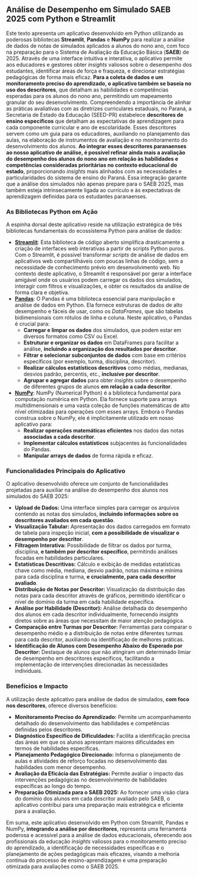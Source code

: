 ## Análise de Desempenho em Simulado SAEB 2025 com Python e Streamlit

Este texto apresenta um aplicativo desenvolvido em Python utilizando as poderosas bibliotecas **Streamlit**, **Pandas** e **NumPy** para realizar a análise de dados de notas de simulados aplicados a alunos do nono ano, com foco na preparação para o Sistema de Avaliação da Educação Básica (**SAEB**) de 2025. Através de uma interface intuitiva e interativa, o aplicativo permite aos educadores e gestores obter *insights* valiosos sobre o desempenho dos estudantes, identificar áreas de força e fraqueza, e direcionar estratégias pedagógicas de forma mais eficaz. **Para a coleta de dados e um monitoramento preciso do aprendizado, o aplicativo também se baseia no uso dos descritores**, que detalham as habilidades e competências esperadas para os alunos do nono ano, permitindo um mapeamento granular do seu desenvolvimento.
Compreendendo a importância de alinhar as práticas avaliativas com as diretrizes curriculares estaduais, no Paraná, a Secretaria de Estado da Educação (SEED-PR) estabelece **descritores de ensino específicos** que detalham as expectativas de aprendizagem para cada componente curricular e ano de escolaridade. Esses descritores servem como um guia para os educadores, auxiliando no planejamento das aulas, na elaboração de instrumentos de avaliação e no monitoramento do desenvolvimento dos alunos. **Ao integrar esses descritores paranaenses ao nosso aplicativo de análise, é possível refinar ainda mais a avaliação do desempenho dos alunos do nono ano em relação às habilidades e competências consideradas prioritárias no contexto educacional do estado**, proporcionando *insights* mais alinhados com as necessidades e particularidades do sistema de ensino do Paraná. Essa integração garante que a análise dos simulados não apenas prepare para o SAEB 2025, mas também esteja intrinsecamente ligada ao currículo e às expectativas de aprendizagem definidas para os estudantes paranaenses.

### As Bibliotecas Python em Ação

A espinha dorsal deste aplicativo reside na utilização estratégica de três bibliotecas fundamentais do ecossistema Python para análise de dados:

* **[Streamlit](https://streamlit.io/)**: Esta biblioteca de código aberto simplifica drasticamente a criação de interfaces web interativas a partir de scripts Python puros. Com o Streamlit, é possível transformar *scripts* de análise de dados em aplicativos web compartilháveis com poucas linhas de código, sem a necessidade de conhecimento prévio em desenvolvimento web. No contexto deste aplicativo, o Streamlit é responsável por gerar a interface amigável onde os usuários podem carregar os dados dos simulados, interagir com filtros e visualizações, e obter os resultados da análise de forma clara e objetiva.
* **[Pandas](https://pandas.pydata.org/)**: O Pandas é uma biblioteca essencial para manipulação e análise de dados em Python. Ela fornece estruturas de dados de alto desempenho e fáceis de usar, como os *DataFrames*, que são tabelas bidimensionais com rótulos de linha e coluna. Neste aplicativo, o Pandas é crucial para:
    * **Carregar e limpar os dados** dos simulados, que podem estar em diversos formatos como CSV ou Excel.
    * **Estruturar e organizar os dados** em DataFrames para facilitar a análise, **incluindo a organização dos resultados por descritor**.
    * **Filtrar e selecionar subconjuntos de dados** com base em critérios específicos (por exemplo, turma, disciplina, descritor).
    * **Realizar cálculos estatísticos descritivos** como médias, medianas, desvios padrão, percentis, etc., **inclusive por descritor**.
    * **Agrupar e agregar dados** para obter *insights* sobre o desempenho de diferentes grupos de alunos **em relação a cada descritor**.
* **[NumPy](https://numpy.org/)**: NumPy (Numerical Python) é a biblioteca fundamental para computação numérica em Python. Ela fornece suporte para arrays multidimensionais e uma vasta coleção de funções matemáticas de alto nível otimizadas para operações com esses arrays. Embora o Pandas construa sobre o NumPy, ele é implicitamente utilizado em nosso aplicativo para:
    * **Realizar operações matemáticas eficientes** nos dados das notas **associadas a cada descritor**.
    * **Implementar cálculos estatísticos** subjacentes às funcionalidades do Pandas.
    * **Manipular arrays de dados** de forma rápida e eficaz.

### Funcionalidades Principais do Aplicativo

O aplicativo desenvolvido oferece um conjunto de funcionalidades projetadas para auxiliar na análise do desempenho dos alunos nos simulados do SAEB 2025:

* **Upload de Dados:** Uma interface simples para carregar os arquivos contendo as notas dos simulados, **incluindo informações sobre os descritores avaliados em cada questão**.
* **Visualização Tabular:** Apresentação dos dados carregados em formato de tabela para inspeção inicial, **com a possibilidade de visualizar o desempenho por descritor**.
* **Filtragem Interativa:** Possibilidade de filtrar os dados por turma, disciplina, **e também por descritor específico**, permitindo análises focadas em habilidades particulares.
* **Estatísticas Descritivas:** Cálculo e exibição de medidas estatísticas chave como média, mediana, desvio padrão, notas máxima e mínima para cada disciplina e turma, **e crucialmente, para cada descritor avaliado**.
* **Distribuição de Notas por Descritor:** Visualização da distribuição das notas para cada descritor através de gráficos, permitindo identificar o nível de domínio da turma em cada habilidade específica.
* **Análise por Habilidade (Descritor):** Análise detalhada do desempenho dos alunos em cada descritor individualmente, fornecendo *insights* diretos sobre as áreas que necessitam de maior atenção pedagógica.
* **Comparação entre Turmas por Descritor:** Ferramentas para comparar o desempenho médio e a distribuição de notas entre diferentes turmas para cada descritor, auxiliando na identificação de melhores práticas.
* **Identificação de Alunos com Desempenho Abaixo do Esperado por Descritor:** Destaque de alunos que não atingiram um determinado limiar de desempenho em descritores específicos, facilitando a implementação de intervenções direcionadas às necessidades individuais.

### Benefícios e Impacto

A utilização deste aplicativo para análise de dados de simulados, **com foco nos descritores**, oferece diversos benefícios:

* **Monitoramento Preciso do Aprendizado:** Permite um acompanhamento detalhado do desenvolvimento das habilidades e competências definidas pelos descritores.
* **Diagnóstico Específico de Dificuldades:** Facilita a identificação precisa das áreas em que os alunos apresentam maiores dificuldades em termos de habilidades específicas.
* **Planejamento Pedagógico Direcionado:** Informa o planejamento de aulas e atividades de reforço focadas no desenvolvimento das habilidades com menor desempenho.
* **Avaliação da Eficácia das Estratégias:** Permite avaliar o impacto das intervenções pedagógicas no desenvolvimento de habilidades específicas ao longo do tempo.
* **Preparação Otimizada para o SAEB 2025:** Ao fornecer uma visão clara do domínio dos alunos em cada descritor avaliado pelo SAEB, o aplicativo contribui para uma preparação mais estratégica e eficiente para a avaliação.

Em suma, este aplicativo desenvolvido em Python com Streamlit, Pandas e NumPy, **integrando a análise por descritores**, representa uma ferramenta poderosa e acessível para a análise de dados educacionais, oferecendo aos profissionais da educação *insights* valiosos para o monitoramento preciso do aprendizado, a identificação de necessidades específicas e o planejamento de ações pedagógicas mais eficazes, visando a melhoria contínua do processo de ensino-aprendizagem e uma preparação otimizada para avaliações como o SAEB 2025.
